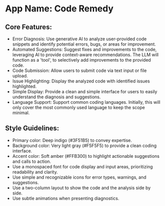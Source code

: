 # **App Name**: Code Remedy

## Core Features:

- Error Diagnosis: Use generative AI to analyze user-provided code snippets and identify potential errors, bugs, or areas for improvement.
- Automated Suggestions: Suggest fixes and improvements to the code, leveraging AI to provide context-aware recommendations. The LLM will function as a 'tool', to selectively add improvements to the provided code.
- Code Submission: Allow users to submit code via text input or file upload.
- Issue Highlighting: Display the analyzed code with identified issues highlighted.
- Simple Display: Provide a clean and simple interface for users to easily understand the diagnosis and suggestions.
- Language Support: Support common coding languages. Initially, this will only cover the most commonly used language to keep the scope minimal.

## Style Guidelines:

- Primary color: Deep indigo (#3F51B5) to convey expertise.
- Background color: Very light gray (#F5F5F5) to provide a clean coding interface.
- Accent color: Soft amber (#FFB300) to highlight actionable suggestions and calls to action.
- Use a monospaced font for code display and input areas, prioritizing readability and clarity.
- Use simple and recognizable icons for error types, warnings, and suggestions.
- Use a two-column layout to show the code and the analysis side by side.
- Use subtle animations when presenting diagnostics.